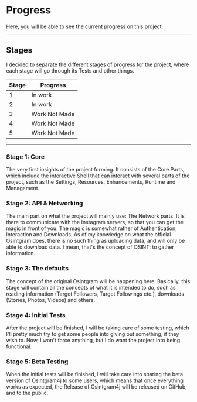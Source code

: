 # Progress
Here, you will be able to see the current progress on this project.

---

## Stages
I decided to separate the different stages of progress for the project, where each
stage will go through its Tests and other things.

| Stage | Progress      |
|-------|---------------|
| 1     | In work       |
| 2     | In work       |
| 3     | Work Not Made |
| 4     | Work Not Made |
| 5     | Work Not Made |

---

### Stage 1: Core
The very first insights of the project forming. It consists of the Core Parts, which
include the interactive Shell that can interact with several parts of the project,
such as the Settings, Resources, Enhancements, Runtime and Management.

### Stage 2: API & Networking
The main part on what the project will mainly use: The Network parts. It is there to
communicate with the Instagram servers, so that you can get the magic in front of
you. The magic is somewhat rather of Authentication, Interaction and Downloads. As
of my knowledge on what the official Osintgram does, there is no such thing as
uploading data, and will only be able to download data. I mean, that's the concept of
OSINT: to gather information.

### Stage 3: The defaults
The concept of the original Osintgram will be happening here. Basically, this stage
will contain all the concepts of what it is intended to do, such as reading
information (Target Followers, Target Followings etc.), downloads (Stories, Photos,
Videos) and others.

### Stage 4: Initial Tests
After the project will be finished, I will be taking care of some testing, which
I'll pretty much try to get some people into giving out something, if they wish to.
Now, I won't force anything, but I do want the project into being functional.

### Stage 5: Beta Testing
When the initial tests will be finished, I will take care into sharing the beta
version of Osintgram4j to some users, which means that once everything works as
expected, the Release of Osintgram4j will be released on GitHub, and to the public.